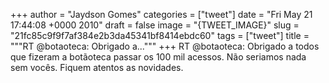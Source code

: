
+++
author = "Jaydson Gomes"
categories = ["tweet"]
date = "Fri May 21 17:44:08 +0000 2010"
draft = false
image = "{TWEET_IMAGE}"
slug = "21fc85c9f9f7af384e2b3da45341bf8414ebdc60"
tags = ["tweet"]
title = """RT @botaoteca: Obrigado a..."""
+++
RT @botaoteca: Obrigado a todos que fizeram a botãoteca passar os 100 mil acessos. Não seriamos nada sem vocês. Fiquem atentos as novidades.
